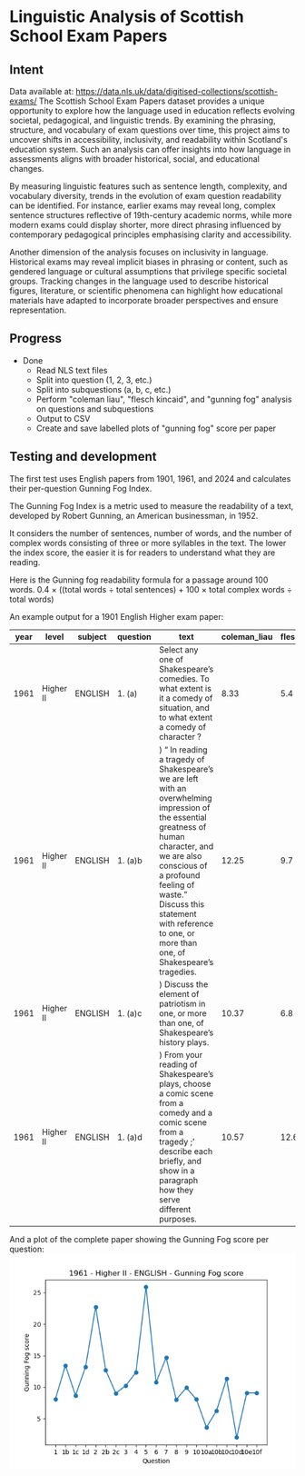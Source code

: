 # Linguistic Analysis of Scottish School Exam Papers #
## Intent ##

Data available at: https://data.nls.uk/data/digitised-collections/scottish-exams/
The Scottish School Exam Papers dataset provides a unique opportunity to explore how the language used in education reflects evolving societal, pedagogical, and linguistic trends. By examining the phrasing, structure, and vocabulary of exam questions over time, this project aims to uncover shifts in accessibility, inclusivity, and readability within Scotland's education system. Such an analysis can offer insights into how language in assessments aligns with broader historical, social, and educational changes.

By measuring linguistic features such as sentence length, complexity, and vocabulary diversity, trends in the evolution of exam question readability can be identified. For instance, earlier exams may reveal long, complex sentence structures reflective of 19th-century academic norms, while more modern exams could display shorter, more direct phrasing influenced by contemporary pedagogical principles emphasising clarity and accessibility.

Another dimension of the analysis focuses on inclusivity in language. Historical exams may reveal implicit biases in phrasing or content, such as gendered language or cultural assumptions that privilege specific societal groups. Tracking changes in the language used to describe historical figures, literature, or scientific phenomena can highlight how educational materials have adapted to incorporate broader perspectives and ensure representation.

## Progress ##
* Done
  * Read NLS text files
  * Split into question (1, 2, 3, etc.)
  * Split into subquestions (a, b, c, etc.)
  * Perform "coleman liau", "flesch kincaid", and "gunning fog" analysis on questions and subquestions
  * Output to CSV
  * Create and save labelled plots of "gunning fog" score per paper

## Testing and development ##
The first test uses English papers from 1901, 1961, and 2024 and calculates their per-question Gunning Fog Index.

The Gunning Fog Index is a metric used to measure the readability of a text, developed by Robert Gunning, an American businessman, in 1952.

It considers the number of sentences, number of words, and the number of complex words consisting of three or more syllables in the text. The lower the index score, the easier it is for readers to understand what they are reading.

Here is the Gunning fog readability formula for a passage around 100 words.
0.4 × ((total words ÷ total sentences) + 100 × total complex words ÷ total words)

An example output for a 1901 English Higher exam paper:

|year|level    |subject|question|text                                                                                                                          |coleman_liau|flesch_kincaid|gunning_fog|
|----|---------|-------|--------|------------------------------------------------------------------------------------------------------------------------------------------------------------------------------------------------------------------------------------------------------------------------------------------------------------------------------------------------------------------------------------------------------------------------------------------------------------------------------------------------------------------------------------------------------------------------------------------------------------------------------------------------|------------|--------------|-----------|
|1961|Higher II|ENGLISH|1. (a)  |Select any one of Shakespeare’s comedies. To what extent is it a comedy of situation, and to what extent a comedy of character ?                                                                                                                                                                                                                                                                                                                                                                                                                                                                                                                |8.33        |5.4           |8.08       |
|1961|Higher II|ENGLISH|1. (a)b |) “ In reading a tragedy of Shakespeare’s we are left with an overwhelming impression of the essential greatness of human character, and we are also conscious of a profound feeling of waste.” Discuss this statement with reference to one, or more than one, of Shakespeare’s tragedies.                                                                                                                                                                                                                                                                                                                                                     |12.25       |9.7           |13.44      |
|1961|Higher II|ENGLISH|1. (a)c |) Discuss the element of patriotism in one, or more than one, of Shakespeare’s history plays.                                                                                                                                                                                                                                                                                                                                                                                                                                                                                                                                                   |10.37       |6.8           |8.67       |
|1961|Higher II|ENGLISH|1. (a)d |) From your reading of Shakespeare’s plays, choose a comic scene from a comedy and a comic scene from a tragedy ;' describe each briefly, and show in a paragraph how they serve different purposes.                                                                                                                                                                                                                                                                                                                                                                                                                                            |10.57       |12.6          |13.2       |

And a plot of the complete paper showing the Gunning Fog score per question:
![Plot of English exam gunning_fog score](output/test_fog.png)
